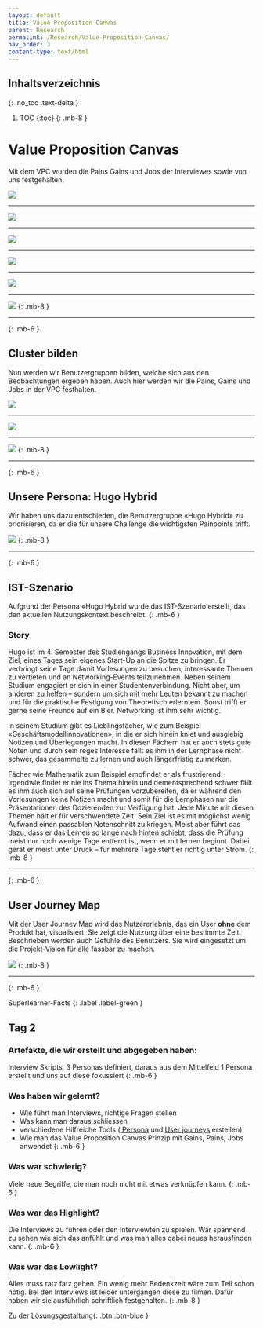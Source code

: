 ```yaml
---
layout: default
title: Value Proposition Canvas
parent: Research
permalink: /Research/Value-Proposition-Canvas/
nav_order: 3
content-type: text/html
---
```


## Inhaltsverzeichnis
{: .no_toc .text-delta }

1. TOC
{:toc}
{: .mb-8 }



# Value Proposition Canvas  
Mit dem VPC wurden die Pains Gains und Jobs der Interviewes sowie von uns festgehalten.


![](https://github.com/matthiasmeierkoch/hcd-documentation/blob/gh-pages/images/lars_vpc.png?raw=true)

---

![](https://github.com/matthiasmeierkoch/hcd-documentation/blob/gh-pages/images/marius_vpc.png?raw=true)

---

![](https://github.com/matthiasmeierkoch/hcd-documentation/blob/gh-pages/images/marc_vpc.png?raw=true)

---

![](https://github.com/matthiasmeierkoch/hcd-documentation/blob/gh-pages/images/matthias_vpc.png?raw=true)

---

![](https://github.com/matthiasmeierkoch/hcd-documentation/blob/gh-pages/images/pascale_vpc.png?raw=true)

---

![](https://github.com/matthiasmeierkoch/hcd-documentation/blob/gh-pages/images/nicole_vpc.png?raw=true)
{: .mb-8 }

---
{: .mb-6 }


## Cluster bilden
Nun werden wir Benutzergruppen bilden, welche sich aus den Beobachtungen ergeben haben. Auch hier werden wir die Pains, Gains und Jobs in der VPC festhalten.

![](https://github.com/matthiasmeierkoch/hcd-documentation/blob/gh-pages/images/peterpressure_vpc.png?raw=true)

---

![](https://github.com/matthiasmeierkoch/hcd-documentation/blob/gh-pages/images/fionafleissih_vpc.png?raw=true)

---

![](https://github.com/matthiasmeierkoch/hcd-documentation/blob/gh-pages/images/hugohybrid_vpc.png?raw=true)
{: .mb-8 }

---
{: .mb-6 }

## Unsere Persona: Hugo Hybrid
Wir haben uns dazu entschieden, die Benutzergruppe «Hugo Hybrid» zu priorisieren, da er die für unsere Challenge die wichtigsten Painpoints trifft.

![](https://github.com/matthiasmeierkoch/hcd-documentation/blob/gh-pages/images/hugo_hybrid_kurzbio.png?raw=true)
{: .mb-8 }

---
{: .mb-6 }

## IST-Szenario
Aufgrund der Persona «Hugo Hybrid wurde das IST-Szenario erstellt, das den aktuellen Nutzungskontext beschreibt.
{: .mb-6 }

### Story
Hugo ist im 4. Semester des Studiengangs Business Innovation, mit dem Ziel, eines Tages sein eigenes Start-Up an die Spitze zu bringen. Er verbringt seine Tage damit Vorlesungen zu besuchen, interessante Themen zu vertiefen und an Networking-Events teilzunehmen. Neben seinem Studium engagiert er sich in einer Studentenverbindung. Nicht aber, um anderen zu helfen – sondern um sich mit mehr Leuten bekannt zu machen und für die praktische Festigung von Theoretisch erlerntem. Sonst trifft er gerne seine Freunde auf ein Bier. Networking ist ihm sehr wichtig.

In seinem Studium gibt es Lieblingsfächer, wie zum Beispiel «Geschäftsmodellinnovationen», in die er sich hinein kniet und ausgiebig Notizen und Überlegungen macht. In diesen Fächern hat er auch stets gute Noten und durch sein reges Interesse fällt es ihm in der Lernphase nicht schwer, das gesammelte zu lernen und auch längerfristig zu merken.

Fächer wie Mathematik zum Beispiel empfindet er als frustrierend. Irgendwie findet er nie ins Thema hinein und dementsprechend schwer fällt es ihm auch sich auf seine Prüfungen vorzubereiten, da er während den Vorlesungen keine Notizen macht und somit für die Lernphasen nur die Präsentationen des Dozierenden zur Verfügung hat. Jede Minute mit diesen Themen hält er für verschwendete Zeit. Sein Ziel ist es mit möglichst wenig Aufwand einen passablen Notenschnitt zu kriegen. Meist aber führt das dazu, dass er das Lernen so lange nach hinten schiebt, dass die Prüfung meist nur noch wenige Tage entfernt ist, wenn er mit lernen beginnt. Dabei gerät er meist unter Druck – für mehrere Tage steht er richtig unter Strom.
{: .mb-8 }

---
{: .mb-6 }

## User Journey Map
Mit der User Journey Map wird das Nutzererlebnis, das ein User **ohne** dem Produkt hat, visualisiert. Sie zeigt die Nutzung über eine bestimmte Zeit. Beschrieben werden auch Gefühle des Benutzers. Sie wird eingesetzt um die Projekt-Vision für alle fassbar zu machen.

![](https://github.com/matthiasmeierkoch/hcd-documentation/blob/gh-pages/images/userjourney.png?raw=true)
{: .mb-8 }

---
{: .mb-6 }

Superlearner-Facts {: .label .label-green }

## Tag 2

### Artefakte, die wir erstellt und abgegeben haben:
Interview Skripts, 3 Personas definiert, daraus aus dem Mittelfeld 1 Persona erstellt und uns auf diese fokussiert
{: .mb-6 }

### Was haben wir gelernt?
* Wie führt man Interviews, richtige Fragen stellen
* Was kann man daraus schliessen
* verschiedene Hilfreiche Tools ([
Persona](https://xtensio.com/user-persona-template-and-examples/?utm_expid=.J8ZXGdqyTw-Zg3WsyWF9yA.1&utm_referrer=https%3A%2F%2Fwww.google.com%2F) und [
User journeys](https://uxpressia.com/p/Qr8zZ/p/YgOOW) erstellen)
* Wie man das Value Proposition Canvas Prinzip mit Gains, Pains, Jobs anwendet
{: .mb-6 }

### Was war schwierig?
Viele neue Begriffe, die man noch nicht mit etwas verknüpfen kann.
{: .mb-6 }

### Was war das Highlight?
Die Interviews zu führen oder den Interviewten zu spielen. War spannend zu sehen wie sich das anfühlt und was man alles dabei neues herausfinden kann.
{: .mb-6 }

### Was war das Lowlight?
Alles muss ratz fatz gehen. Ein wenig mehr Bedenkzeit wäre zum Teil schon nötig.
Bei den Interviews ist leider untergangen diese zu filmen. Dafür haben wir sie ausführlich schriftlich festgehalten.
{: .mb-8 }

[Zu der Lösungsgestaltung](https://matthiasmeierkoch.github.io/hcd-documentation/Research/L%C3%B6sungsgestaltung/){: .btn .btn-blue }
